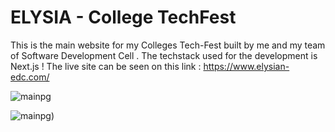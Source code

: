 # ELYSIA - College TechFest
This is the main website for my Colleges Tech-Fest built by me and my team of Software Development Cell . The techstack used for the development is Next.js !
The live site can be seen on this link : https://www.elysian-edc.com/

![mainpg](./Screenshot(39))

![mainpg](./collage))





